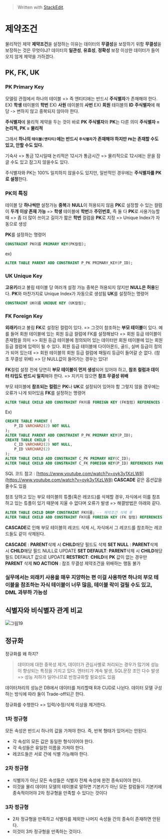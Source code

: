 


> Written with [StackEdit](https://stackedit.io/).

# 제약조건
물리적인 제약
**제약조건**을 설정하는 이유는 데이터의 **무결성**을 보장하기 위함
**무결성**을 보장하는 것은 무엇이냐?
데이터의 **일관성**, **유효성**, **정확성** 보장
이상한 데이터가 들어오지 않게 제약을 가하겠다.

## PK, FK, UK

### PK Primary Key
모델링 관점에서 하나의 테이블 => 즉 엔티티에는 반드시  **주식별자**가 존재해야 한다.
EX) **학생** 테이블의 **학번**
EX) **사원** 테이블의 **사번**
EX) **회원** 테이블의 **ID**
**주식별자**에 해당 -> 변하지 않고 중복되지 않아야 한다.

**주식별자**에 물리적 제약을 두는 것이 바로 **PK**
**주식별자**와 **PK**는 다른 의미
**주식별자 = 논리적, PK = 물리적**

그래서 **하나의 `테이블(엔티티)`에는 반드시 `주식별자`가 존재해야 하지만
`PK`는 존재할 수도 있고, 안할 수도 있다.**

기숙사 => 통금 12시일때 논리적은 12시가 통금시간 => 
물리적으로 12시에는 문을 잠글 수도 있고 잠그지 않을수도 있다.

주식별자와 PK는 100% 일치하지 않을수도 있지만, 
일반적인 경우에는 **주식별자를 PK로 설정**한다.

### PK의 특징
테이블 당 **하나씩만** 설정가능
**중복**과 **NULL**이 허용되지 않음
**PK**로 설정할 수 있는 컬럼이 **두개 이상 존재 가능** 
=> **학생** 테이블에 **학번**과 **주민번호**, 즉 둘 다 **PK**로 사용가능할 때
=> 좀 더 많이 쓰이고 길이가 짧은 **학번** 컬럼을 **PK**로 지정 
=> Unique Index가 자동으로 생성

**PK**를 설정하는 명령어
```SQL
CONSTRAINT PK이름 PRIMARY KEY(PK컬럼);
```
ex)
```SQL
ALTER TABLE PARENT ADD CONSTRAINT P_PK PRIMARY_KEY(P_ID);
```
### UK Unique Key
**고유키**라고 불림
테이블 당 여러개 설정 가능
중복은 허용되지 않지만 **NULL은 허용**된다.
**PK**와 마찬가지로 Unique Index가 자동으로 생성됨
**UK**를 설정하는 명령어
```SQL
CONSTRAINT UK이름 UNIQUE KEY (UK컬럼);
```

### FK Foreign Key
**외래키**라고 불림
**FK**로 설정된 컬럼이 있다. => 그것이 참조하는 **부모 테이블**이 있다.
예를 들어 회원 테이블에 있는 회원 등급 컬럼에 FK를 설정해놨다 
=> 회원 등급 테이블이 존재함을 의미
=> 회원 등급 테이블에 정의되어 있는 데이터만 회원 테이블에 있는 회원 등급 컬럼에 입력이 될 수 있다.
회원 등급 테이블에 다이아몬드, 골드, 실버 등급이 정의가 되어 있는데 
=> 회원 테이블의 회원 등급 컬럼에 패밀리 등급이 들어갈 순 없다. (참조 무결성 위배)
=> 단 NULL값이 들어가는 경우는 있다!

**FK**컬럼 설정 전에 당연히 **부모 테이블이 먼저 생성**되어 있어야 하고, **참조 컬럼과 데이터 타입도 반드시 일치**해야 한다. 
=> 지키지 않으면 **참조 무결성 위배**

부모 테이블에 **참조되는 컬럼**은 **PK**나 **UK**로 설정되어 있어야 함
그렇지 않을 경우에는 오류가 나게 되어있음
**FK**를 설정하는 명령어
```SQL
ALTER TABLE CHILD ADD CONSTRAINT FK이름 FOREIGN KEY (FK컬럼) REFERENCES 부모테이블 (참조할 컬럼);
```
Ex)
```SQL
CREATE TABLE PARENT (
	P_ID VARCHAR2(2) NOT NULL
);
ALTER TABLE PARENT ADD CONSTRAINT P_PK PRIMARY KEY(P_ID);
CREATE TABLE CHILD (
	C_ID VARCHAR2(2) NOT NULL,
	P_ID VARCHAR2(2)
);
ALTER TABLE CHILD ADD CONSTRAINT C_PK PRIMARY KEY(C_ID);
ALTER TABLE CHILD ADD CONSTRAINT C_FK FOREIGN KEY(P_ID) REFERENCES PARENT (P_ID);
```
SQL 코드 참고 : [https://www.youtube.com/watch?v=oyk3y1XzLW8](https://www.youtube.com/watch?v=oyk3y1XzLW8)
**CASCADE** 같은 옵션값을 줄수도 있음

참조 당하고 있는 부모 테이블의 튜플(혹은 레코드)를 삭제할 경우,  자식에서 이를 참조하고 있는 튜플이 있기 때문에 지울 수 없다며 오류가 발생 => 해결방법은 아래와 같다.
```SQL
ALTER TABLE CHILD DROP CONSTRAINT FK이름; -- 제약조건 삭제 후
ALTER TABLE CHILD ADD CONSTRAINT FK이름 FOREIGN KEY (FK 컬럼) REFERENCES PARENT (부모의 PK 혹은 UK컬럼) ON DELETE CASCADE;
```
**CASCADE**로 인해 부모 테이블의 레코드 삭제 시, 자식에서 그 레코드를 참조하는 레코드들도 같이 삭제된다.

**CASCADE** : **PARENT**삭제 시 **CHILD**해당 필드도 삭제
**SET NULL** :  **PARENT**삭제 시 **CHILD**해당 필드 NULL로 UPDATE
**SET DEFAULT**: **PARENT**삭제 시 **CHILD**해당 필드 DEFAULT 값으로 UPDATE
**RESTRICT**: **CHILD**에 **PK** 값이 없는 경우만 **PARENT** 삭제
**NO ACTION** : 참조 무결성 제약조건을 위배하는 행동 불가

### 실무에서는 외래키 사용을 매우 지양하는 편 이걸 사용하면 하나의 부모 테이블을 참조하는 자식 테이블이 너무 많음, 테이블 락이 걸릴 수도 있고, DML 과부하 가능성

## 식별자와 비식별자 관계 비교

![그림19](http://www.dbguide.net/publishing/img/knowledge/SQL_070.jpg)

## 정규화
정규화를 왜 하지?
> 데이터에 대한 중복성 제거, 데이터가 관심사별로 처리되는 경우가 많기에 성능이 향상되는 특징을 가지고 있다.
> 엔터티가 계속 발생, SQL문장 조인 다수 발생 => 성능 저하가 일어나므로 반정규화할 필요성도 있음

데이터처리의 성능은 DB에서 데이터를 처리할때 R과 CUD로 나뉜다.
데이터 모델 구성하는 방식에 따라 둘이 Trade-off되곤 한다.

정규화를 수행한다 => 입력/수정/삭제 이상을 제거한다.

### 1차 정규형
모든 속성은 반드시 하나의 값을 가져야 한다. 즉, 반복 형태가 있어서는 안된다. 
- 각 속성의 모든 값은 동일한 형식이어야 한다. 
- 각 속성들은 유일한 이름을 가져야 한다. 
- 레코드들은 서로 간에 식별 가능해야 한다. 
### 2차 정규형
- 식별자가 아닌 모든 속성들은 식별자 전체 속성에 완전 종속되어야 한다. 
- 이것을 물리 데이터 모델의 테이블로 말하면 기본키가 아닌 모든 칼럼들이 기본키에 종속적이어야 2차 정규형을 만족할 수 있다는 것이다 
### 3차 정규형 
- 2차 정규형을 만족하고 식별자를 제외한 나머지 속성들 간의 종속이 존재하면 안된다. 
- 이것이 3차 정규형을 만족하는 것이다.

<!--stackedit_data:
eyJoaXN0b3J5IjpbMTg0NjEzMDkwNCwxMDg5ODU4NjkwXX0=
-->